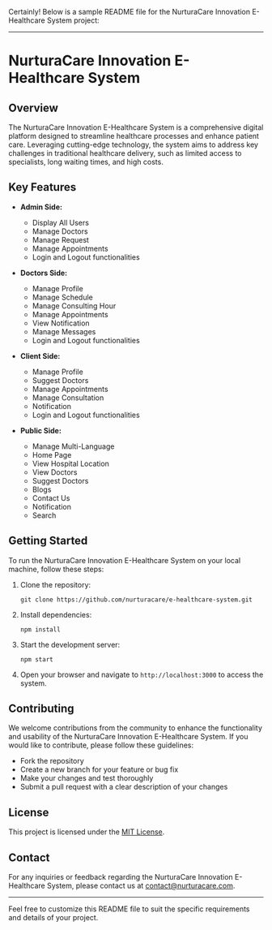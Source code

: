 Certainly! Below is a sample README file for the NurturaCare Innovation E-Healthcare System project:

---

# NurturaCare Innovation E-Healthcare System

## Overview

The NurturaCare Innovation E-Healthcare System is a comprehensive digital platform designed to streamline healthcare processes and enhance patient care. Leveraging cutting-edge technology, the system aims to address key challenges in traditional healthcare delivery, such as limited access to specialists, long waiting times, and high costs.

## Key Features

- **Admin Side:**
  - Display All Users
  - Manage Doctors
  - Manage Request
  - Manage Appointments
  - Login and Logout functionalities

- **Doctors Side:**
  - Manage Profile
  - Manage Schedule
  - Manage Consulting Hour
  - Manage Appointments
  - View Notification
  - Manage Messages
  - Login and Logout functionalities

- **Client Side:**
  - Manage Profile
  - Suggest Doctors
  - Manage Appointments
  - Manage Consultation
  - Notification
  - Login and Logout functionalities

- **Public Side:**
  - Manage Multi-Language
  - Home Page
  - View Hospital Location
  - View Doctors
  - Suggest Doctors
  - Blogs
  - Contact Us
  - Notification
  - Search

## Getting Started

To run the NurturaCare Innovation E-Healthcare System on your local machine, follow these steps:

1. Clone the repository:
   ```
   git clone https://github.com/nurturacare/e-healthcare-system.git
   ```

2. Install dependencies:
   ```
   npm install
   ```

3. Start the development server:
   ```
   npm start
   ```

4. Open your browser and navigate to `http://localhost:3000` to access the system.

## Contributing

We welcome contributions from the community to enhance the functionality and usability of the NurturaCare Innovation E-Healthcare System. If you would like to contribute, please follow these guidelines:

- Fork the repository
- Create a new branch for your feature or bug fix
- Make your changes and test thoroughly
- Submit a pull request with a clear description of your changes

## License

This project is licensed under the [MIT License](LICENSE).

## Contact

For any inquiries or feedback regarding the NurturaCare Innovation E-Healthcare System, please contact us at [contact@nurturacare.com](mailto:contact@nurturacare.com).

---

Feel free to customize this README file to suit the specific requirements and details of your project.
